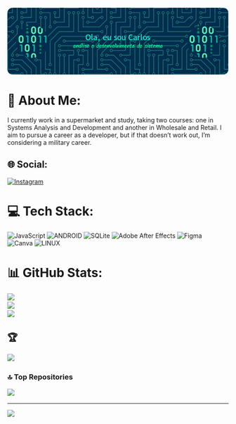 ![Header](./github-header-image.png "Cleiton")
# 💫 About Me:
I currently work in a supermarket and study, taking two courses: one in Systems Analysis and Development and another in Wholesale and Retail. I aim to pursue a career as a developer, but if that doesn’t work out, I’m considering a military career.

## 🌐 Social:
[![Instagram](https://img.shields.io/badge/Instagram-%23E4405F.svg?logo=Instagram&logoColor=white)](https://instagram.com/_.carlos_.16._)

# 💻 Tech Stack:
![JavaScript](https://img.shields.io/badge/javascript-%23323330.svg?style=for-the-badge&logo=javascript&logoColor=%23F7DF1E) ![ANDROID](https://img.shields.io/badge/android-%2320232a.svg?style=for-the-badge&logo=android&logoColor=%a4c639) ![SQLite](https://img.shields.io/badge/sqlite-%2307405e.svg?style=for-the-badge&logo=sqlite&logoColor=white) ![Adobe After Effects](https://img.shields.io/badge/Adobe%20After%20Effects-9999FF.svg?style=for-the-badge&logo=Adobe%20After%20Effects&logoColor=white) ![Figma](https://img.shields.io/badge/figma-%23F24E1E.svg?style=for-the-badge&logo=figma&logoColor=white) ![Canva](https://img.shields.io/badge/Canva-%2300C4CC.svg?style=for-the-badge&logo=Canva&logoColor=white) ![LINUX](https://img.shields.io/badge/Linux-FCC624?style=for-the-badge&logo=linux&logoColor=black)

# 📊 GitHub Stats:
![](https://github-readme-stats.vercel.app/api?username=Carlos2B&theme=dark&hide_border=false&include_all_commits=false&count_private=false)<br/>
![](https://github-readme-streak-stats.herokuapp.com/?user=Carlos2B&theme=dark&hide_border=false)<br/>
![](https://github-readme-stats.vercel.app/api/top-langs/?username=Carlos2B&theme=dark&hide_border=false&include_all_commits=false&count_private=false&layout=compact)

## 🏆 
![](https://github-profile-trophy.vercel.app/?username=Carlos2B&theme=radical&no-frame=false&no-bg=false&margin-w=4)

### 🔝 Top Repositories
![](https://github-contributor-stats.vercel.app/api?username=Carlos2B&limit=5&theme=dark&combine_all_yearly_contributions=true)

---
[![](https://visitcount.itsvg.in/api?id=Carlos2B&icon=2&color=11)](https://visitcount.itsvg.in)

<!-- Proudly created with GPRM ( https://gprm.itsvg.in ) -->
